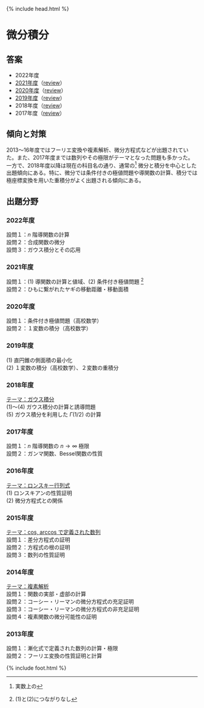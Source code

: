 {% include head.html %}

# 微分積分

## 答案
- 2022年度
- [2021年度](https://acrobat.adobe.com/link/track?uri=urn:aaid:scds:US:02765bf7-bc46-4644-b0b3-09aafe15f36b)（[review](review2021.md)）
- [2020年度](https://acrobat.adobe.com/link/track?uri=urn:aaid:scds:US:2beec146-d699-4f78-9164-66f4f3e8f883)（[review](review2020.md)）
- [2019年度](https://acrobat.adobe.com/link/track?uri=urn:aaid:scds:US:5d831900-69e5-41f4-ae6f-db69fef756be)（[review](review2019.md)）
- 2018年度（[review](review2018.md)）
- 2017年度（[review](review2017.md)）

## 傾向と対策
2013〜16年度ではフーリエ変換や複素解析、微分方程式などが出題されていた。また、2017年度までは数列やその極限がテーマとなった問題も多かった。  
一方で、2018年度以降は現在の科目名の通り、通常の[^1] 微分と積分を中心とした出題傾向にある。特に、微分では条件付きの極値問題や導関数の計算、積分では極座標変換を用いた重積分がよく出題される傾向にある。

[^1]: 実数上の

## 出題分野
### 2022年度
設問１：$n$ 階導関数の計算  
設問２：合成関数の微分  
設問３：ガウス積分とその応用

### 2021年度
設問１：(1) 導関数の計算と値域、(2) 条件付き極値問題 [^2]  
設問２：ひもに繋がれたヤギの移動距離・移動面積

[^2]:(1)と(2)につながりなし

### 2020年度
設問１：条件付き極値問題（高校数学）  
設問２：１変数の積分（高校数学）

### 2019年度
(1) 直円錐の側面積の最小化  
(2) １変数の積分（高校数学）、２変数の重積分

### 2018年度
<u>テーマ：ガウス積分</u>  
(1)〜(4) ガウス積分の計算と誘導問題  
(5) ガウス積分を利用した $\Gamma(1/2)$ の計算

### 2017年度
設問１：$n$ 階導関数の $n\rightarrow\infty$ 極限  
設問２：ガンマ関数、Bessel関数の性質

### 2016年度
<u>テーマ：ロンスキー行列式</u>  
(1) ロンスキアンの性質証明  
(2) 微分方程式との関係

### 2015年度
<u>テーマ：cos, arccos で定義された数列</u>  
設問１：差分方程式の証明  
設問２：方程式の根の証明  
設問３：数列の性質証明

### 2014年度
<u>テーマ：複素解析</u>  
設問１：関数の実部・虚部の計算  
設問２：コーシー・リーマンの微分方程式の充足証明  
設問３：コーシー・リーマンの微分方程式の非充足証明  
設問４：複素関数の微分可能性の証明

### 2013年度
設問１：漸化式で定義された数列の計算・極限  
設問２：フーリエ変換の性質証明と計算

{% include foot.html %}